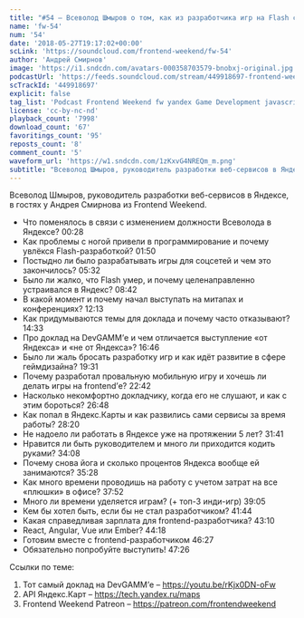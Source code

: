 ```yaml
---
title: "#54 – Всеволод Шмыров о том, как из разработчика игр на Flash стать тимлидом в Яндексе"
name: 'fw-54'
num: '54'
date: '2018-05-27T19:17:02+00:00'
scLink: 'https://soundcloud.com/frontend-weekend/fw-54'
author: 'Андрей Смирнов'
image: 'https://i1.sndcdn.com/avatars-000358703579-bnobxj-original.jpg'
podcastUrl: 'https://feeds.soundcloud.com/stream/449918697-frontend-weekend-fw-54.m4a'
scTrackId: '449918697'
explicit: false
tag_list: 'Podcast Frontend Weekend fw yandex Game Development javascript'
license: 'cc-by-nc-nd'
playback_count: '7998'
download_count: '67'
favoritings_count: '95'
reposts_count: '8'
comment_count: '5'
waveform_url: 'https://w1.sndcdn.com/1zKxvG4NREQm_m.png'
subtitle: "Всеволод Шмыров, руководитель разработки веб-сервисов в Яндексе, в гостях у Андрея Смирнова из Frontend Weekend.  "
---
```

Всеволод Шмыров, руководитель разработки веб-сервисов в Яндексе, в гостях у Андрея Смирнова из Frontend Weekend.  

- Что поменялось в связи с изменением должности Всеволода в Яндексе? <timecode sec="28">00:28</timecode>
- Как проблемы с ногой привели в программирование и почему увлёкся Flash-разработкой? <timecode sec="110">01:50</timecode>
- Постыдно ли было разрабатывать игры для соцсетей и чем это закончилось? <timecode sec="332">05:32</timecode>
- Было ли жалко, что Flash умер, и почему целенаправленно устраивался в Яндекс? <timecode sec="522">08:42</timecode>
- В какой момент и почему начал выступать на митапах и конференциях? <timecode sec="733">12:13</timecode>
- Как придумываются темы для доклада и почему часто отказывают? <timecode sec="873">14:33</timecode>
- Про доклад на DevGAMM’е и чем отличается выступление «от Яндекса» и «не от Яндекса»? <timecode sec="1006">16:46</timecode>
- Было ли жаль бросать разработку игр и как идёт развитие в сфере геймдизайна? <timecode sec="1171">19:31</timecode>
- Почему разработал провальную мобильную игру и хочешь ли делать игры на frontend’е? <timecode sec="1362">22:42</timecode>
- Насколько некомфортно докладчику, когда его не слушают, и как с этим бороться? <timecode sec="1608">26:48</timecode>
- Как попал в Яндекс.Карты и как развились сами сервисы за время работы? <timecode sec="1700">28:20</timecode>
- Не надоело ли работать в Яндексе уже на протяжении 5 лет? <timecode sec="1901">31:41</timecode>
- Нравится ли быть руководителем и много ли приходится кодить руками? <timecode sec="2048">34:08</timecode>
- Почему снова йога и сколько процентов Яндекса вообще ей занимаются? <timecode sec="2128">35:28</timecode>
- Как много времени проводишь на работу с учетом затрат на все «плюшки» в офисе? <timecode sec="2272">37:52</timecode>
- Много ли времени уделяется играм? (+ топ-3 инди-игр) <timecode sec="2345">39:05</timecode>
- Кем бы хотел быть, если бы не стал разработчиком? <timecode sec="2504">41:44</timecode>
- Какая справедливая зарплата для frontend-разработчика? <timecode sec="2590">43:10</timecode>
- React, Angular, Vue или Ember? <timecode sec="2658">44:18</timecode>
- Готовим вместе с frontend-разработчиком <timecode sec="2787">46:27</timecode>
- Обязательно попробуйте выступить! <timecode sec="2846">47:26</timecode>

Ссылки по теме:
1) Тот самый доклад на DevGAMM’е – https://youtu.be/rKjx0DN-oFw
2) API Яндекс.Карт – https://tech.yandex.ru/maps
3) Frontend Weekend Patreon – https://patreon.com/frontendweekend